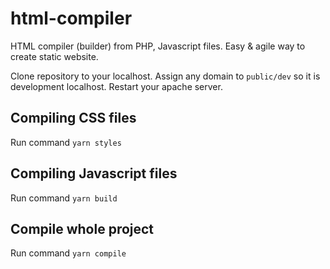 # html-compiler
HTML compiler (builder) from PHP, Javascript files. Easy &amp; agile way to create static website.

Clone repository to your localhost.
Assign any domain to `public/dev` so it is development localhost.
Restart your apache server.

## Compiling CSS files
Run command `yarn styles`

## Compiling Javascript files
Run command `yarn build`

## Compile whole project
Run command `yarn compile`
